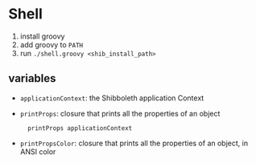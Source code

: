 # Shell

1. install groovy
2. add groovy to `PATH`
3. run `./shell.groovy <shib_install_path>`

## variables

* `applicationContext`: the Shibboleth application Context
* `printProps`: closure that prints all the properties of an object

        printProps applicationContext

* `printPropsColor`: closure that prints all the properties of an object, in ANSI color